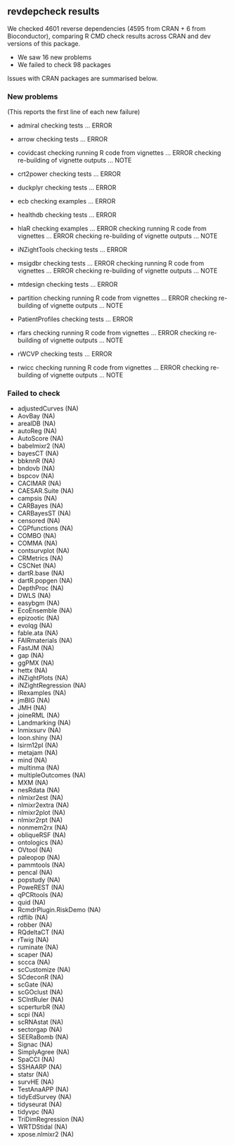 ## revdepcheck results

We checked 4601 reverse dependencies (4595 from CRAN + 6 from Bioconductor), comparing R CMD check results across CRAN and dev versions of this package.

 * We saw 16 new problems
 * We failed to check 98 packages

Issues with CRAN packages are summarised below.

### New problems
(This reports the first line of each new failure)

* admiral
  checking tests ... ERROR

* arrow
  checking tests ... ERROR

* covidcast
  checking running R code from vignettes ... ERROR
  checking re-building of vignette outputs ... NOTE

* crt2power
  checking tests ... ERROR

* duckplyr
  checking tests ... ERROR

* ecb
  checking examples ... ERROR

* healthdb
  checking tests ... ERROR

* hlaR
  checking examples ... ERROR
  checking running R code from vignettes ... ERROR
  checking re-building of vignette outputs ... NOTE

* iNZightTools
  checking tests ... ERROR

* msigdbr
  checking tests ... ERROR
  checking running R code from vignettes ... ERROR
  checking re-building of vignette outputs ... NOTE

* mtdesign
  checking tests ... ERROR

* partition
  checking running R code from vignettes ... ERROR
  checking re-building of vignette outputs ... NOTE

* PatientProfiles
  checking tests ... ERROR

* rfars
  checking running R code from vignettes ... ERROR
  checking re-building of vignette outputs ... NOTE

* rWCVP
  checking tests ... ERROR

* rwicc
  checking running R code from vignettes ... ERROR
  checking re-building of vignette outputs ... NOTE

### Failed to check

* adjustedCurves       (NA)
* AovBay               (NA)
* arealDB              (NA)
* autoReg              (NA)
* AutoScore            (NA)
* babelmixr2           (NA)
* bayesCT              (NA)
* bbknnR               (NA)
* bndovb               (NA)
* bspcov               (NA)
* CACIMAR              (NA)
* CAESAR.Suite         (NA)
* campsis              (NA)
* CARBayes             (NA)
* CARBayesST           (NA)
* censored             (NA)
* CGPfunctions         (NA)
* COMBO                (NA)
* COMMA                (NA)
* contsurvplot         (NA)
* CRMetrics            (NA)
* CSCNet               (NA)
* dartR.base           (NA)
* dartR.popgen         (NA)
* DepthProc            (NA)
* DWLS                 (NA)
* easybgm              (NA)
* EcoEnsemble          (NA)
* epizootic            (NA)
* evolqg               (NA)
* fable.ata            (NA)
* FAIRmaterials        (NA)
* FastJM               (NA)
* gap                  (NA)
* ggPMX                (NA)
* hettx                (NA)
* iNZightPlots         (NA)
* iNZightRegression    (NA)
* IRexamples           (NA)
* jmBIG                (NA)
* JMH                  (NA)
* joineRML             (NA)
* Landmarking          (NA)
* lnmixsurv            (NA)
* loon.shiny           (NA)
* lsirm12pl            (NA)
* metajam              (NA)
* mind                 (NA)
* multinma             (NA)
* multipleOutcomes     (NA)
* MXM                  (NA)
* nesRdata             (NA)
* nlmixr2est           (NA)
* nlmixr2extra         (NA)
* nlmixr2plot          (NA)
* nlmixr2rpt           (NA)
* nonmem2rx            (NA)
* obliqueRSF           (NA)
* ontologics           (NA)
* OVtool               (NA)
* paleopop             (NA)
* pammtools            (NA)
* pencal               (NA)
* popstudy             (NA)
* PoweREST             (NA)
* qPCRtools            (NA)
* quid                 (NA)
* RcmdrPlugin.RiskDemo (NA)
* rdflib               (NA)
* robber               (NA)
* RQdeltaCT            (NA)
* rTwig                (NA)
* ruminate             (NA)
* scaper               (NA)
* sccca                (NA)
* scCustomize          (NA)
* SCdeconR             (NA)
* scGate               (NA)
* scGOclust            (NA)
* SCIntRuler           (NA)
* scperturbR           (NA)
* scpi                 (NA)
* scRNAstat            (NA)
* sectorgap            (NA)
* SEERaBomb            (NA)
* Signac               (NA)
* SimplyAgree          (NA)
* SpaCCI               (NA)
* SSHAARP              (NA)
* statsr               (NA)
* survHE               (NA)
* TestAnaAPP           (NA)
* tidyEdSurvey         (NA)
* tidyseurat           (NA)
* tidyvpc              (NA)
* TriDimRegression     (NA)
* WRTDStidal           (NA)
* xpose.nlmixr2        (NA)
